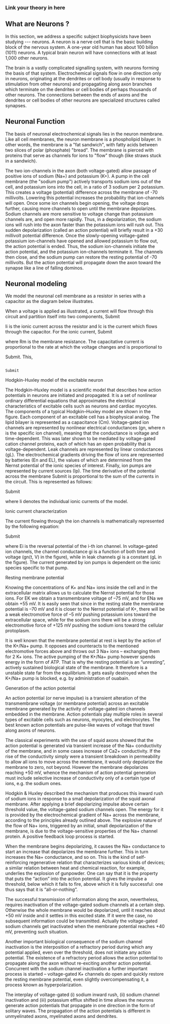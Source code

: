 ### Link your theory in here



## What are Neurons ?
 

In this section, we address a specific subject biophysicists have been studying --- neurons. A neuron is a nerve cell that is the basic building block of the nervous system. A one-year old human has about 100 billion (1011) neurons. A typical brain neuron will have connections with at least 1,000 other neurons. 

The brain is a vastly complicated signalling system, with neurons forming the basis of that system. Electrochemical signals flow in one direction only in neurons, originating at the dendrites or cell body (usually in response to stimulation from other neurons) and propagating along axon branches which terminate on the dendrites or cell bodies of perhaps thousands of other neurons. The connections between the ends of axons and the dendrites or cell bodies of other neurons are specialized structures called synapses.

 

## Neuronal Function
 
The basis of neuronal electrochemical signals lies in the neuron membrane. Like all cell membranes, the neuron membrane is a phospholipid bilayer. In other words, the membrane is a "fat sandwich", with fatty acids between two slices of polar (phosphate) "bread". The membrane is pierced with proteins that serve as channels for ions to "flow" though (like straws stuck in a sandwich).

The two ion-channels in the axon (both voltage-gated) allow passage of positive ions of sodium (Na+) and potassium (K+). A pump in the cell membrane (the "sodium pump") actively transports sodium ions out of the cell, and potassium ions into the cell, in a ratio of 3 sodium per 2 potassium. This creates a voltage (potential) difference across the membrane of -70 millivolts. Lowering this potential increases the probability that ion-channels will open. Once some ion channels begin opening, the voltage drops further, causing more channels to open until the membrane depolarizes. Sodium channels are more sensitive to voltage change than potassium channels are, and open more rapidly. Thus, in a depolarization, the sodium ions will rush into the axon faster than the potassium ions will rush out. This sudden depolarization (called an action potential) will briefly result in a +30 millivolt potential difference. Once the slowly-opening voltage-gated potassium ion-channels have opened and allowed potassium to flow out, the action potential is ended. Thus, the sodium ion-channels initiate the action potential, and the potassium ion-channels terminate it. The channels then close, and the sodium pump can restore the resting potential of -70 millivolts. But the action potential will propagate down the axon toward the synapse like a line of falling dominos.

 

## Neuronal modeling
 
We model the neuronal cell membrane as a resistor in series with a capacitor as the diagram below illustrates.


When a voltage is applied as illustrated, a current will flow through this circuit and partition itself into two components, Submit

Ii is the ionic current across the resistor and Ic is the current which flows through the capacitor. For the ionic current, Submit

where Rm is the membrane resistance. The capacitative current is proportional to the rate at which the voltage changes and is proportional to

Submit. This,  

                          

                                                                         Submit

 

Hodgkin-Huxley model of the excitable neuron
 

The Hodgkin–Huxley model is a scientific model that describes how action potentials in neurons are initiated and propagated. It is a set of nonlinear ordinary differential equations that approximates the electrical characteristics of excitable cells such as neurons and cardiac myocytes. The components of a typical Hodgkin–Huxley model are shown in the figure. Each component of an excitable cell has a biophysical analog. The lipid bilayer is represented as a capacitance (Cm). Voltage-gated ion channels are represented by nonlinear electrical conductances (gn, where n is the specific ion channel), meaning that the conductance is voltage and time-dependent. This was later shown to be mediated by voltage-gated cation channel proteins, each of which has an open probability that is voltage-dependent. Leak channels are represented by linear conductances (gL). The electrochemical gradients driving the flow of ions are represented by batteries (En and EL), the values of which are determined from the Nernst potential of the ionic species of interest. Finally, ion pumps are represented by current sources (Ip).
The time derivative of the potential across the membrane Submit is proportional to the sum of the currents in the circuit. This is represented as follows:

Submit

where Ii denotes the individual ionic currents of the model.

 

Ionic current characterization
 

The current flowing through the ion channels is mathematically represented by the following equation:

 

Submit

 

where Ei is the reversal potential of the i-th ion channel.
In voltage-gated ion channels, the channel conductance gi is a function of both time and voltage (gn(t, V) in the figure), while in leak channels gi is a constant (gL in the figure). The current generated by ion pumps is dependent on the ionic species specific to that pump.

 

Resting membrane potential

 

Knowing the concentrations of K+ and Na+ ions inside the cell and in the extracellular matrix allows us to calculate the Nernst potential for those ions. For EK we obtain a transmembrane voltage of –75 mV, and for ENa we obtain +55 mV. It is easily seen that since in the resting state the membrane potential is –70 mV and it is closer to the Nernst potential of K+, there will be a weak electromotive force of –5 mV pushing potassium ions toward the extracellular space, while for the sodium ions there will be a strong electromotive force of +125 mV pushing the sodium ions toward the cellular protoplasm.

It is well known that the membrane potential at rest is kept by the action of the K+/Na+ pump. It opposes and counteracts to the mentioned electromotive forces above and throws out 3 Na+ ions – exchanging them for 2 K+ ions. The active pumping of the K+/Na+ pump however spends energy in the form of ATP. That is why the resting potential is an “unresting”, actively sustained biological state of the membrane. It therefore is a unstable state far from the equilibrium. It gets easily destroyed when the K+/Na+ pump is blocked, e.g. by administration of ouabain.

 

Generation of the action potential
 

An action potential (or nerve impulse) is a transient alteration of the transmembrane voltage (or membrane potential) across an excitable membrane generated by the activity of voltage-gated ion channels embedded in the membrane. Action potentials play multiple roles in several types of excitable cells such as neurons, myocytes, and electrocytes. The best known action potentials are pulse-like waves of voltage that travel along axons of neurons.

The classical experiments with the use of squid axons showed that the action potential is generated via transient increase of the Na+ conductivity of the membrane, and in some cases increase of Ca2+ conductivity. If the rise of the conductivity simply were a transient breakdown in permeability to allow all ions to move across the membrane, it would only depolarize the membrane to zero, not beyond. However the membrane depolarizes reaching +50 mV, whence the mechanism of action potential generation must include selective increase of conductivity only of a certain type of ions, e.g. the sodium ones.

Hodgkin & Huxley described the mechanism that produces this inward rush of sodium ions in response to a small depolarization of the squid axonal membrane. After applying a brief depolarizing impulse above certain threshold value, the voltage-gated sodium channels open. The energy for it is provided by the electrochemical gradient of Na+ across the membrane, according to the principles already outlined above. The explosive nature of the flow of Na+ ions, triggered by an initial, small depolarization of the membrane, is due to the voltage-sensitive properties of the Na+ channel protein. A positive feedback loop process is started.

When the membrane begins depolarizing, it causes the Na+ conductance to start an increase that depolarizes the membrane further. This in turn increases the Na+ conductance, and so on. This is the kind of self-reinforcing regenerative relation that characterizes various kinds of devices; a similar relation between heat and chemical reaction, for example, underlies the explosion of gunpowder. One can say that it is the property that puts the “action” into the action potential. It gives the impulse a threshold, below which it fails to fire, above which it is fully successful: one thus says that it is “all-or-nothing”.

The successful transmission of information along the axon, nevertheless, requires inactivation of the voltage-gated sodium channels at a certain step. Otherwise the whole membrane would be depolarized, until it reaches about +50 mV inside and it settles in this excited state. If it were the case, no subsequent information could be transmitted. Actually the voltage-gated sodium channels get inactivated when the membrane potential reaches +40 mV, preventing such situation.

Another important biological consequence of the sodium channel inactivation is the interposition of a refractory period during which any potential applied, even over the threshold, does not initiate any action potential. The existence of a refractory period allows the action potential to propagate along the axon without re-exciting another action potential. Concurrent with the sodium channel inactivation a further important process is started – voltage-gated K+ channels do open and quickly restore the resting membrane potential, even slightly overcompensating it, a process known as hyperpolarization.

The interplay of voltage-gated (i) sodium inward rush, (ii) sodium channel inactivation and (iii) potassium efflux shifted in time allows the neurons generate action potentials that propagate in one direction in the form of solitary waves. The propagation of the action potentials is different in unmyelinated axons, myelinated axons and dendrites.